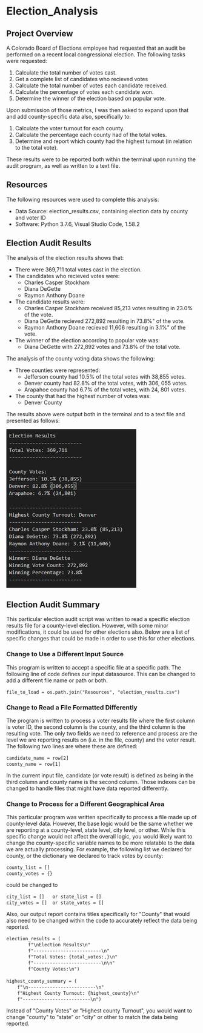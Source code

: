 # Election_Analysis

## Project Overview
A Colorado Board of Elections employee had requested that an audit be performed on a recent local congressional election.  The following tasks were requested:

1.  Calculate the total number of votes cast.
1.  Get a complete list of candidates who recieved votes
1.  Calculate the total number of votes each candidate received.
1.  Calculate the percentage of votes each candidate won.
1.  Determine the winner of the election based on popular vote.

Upon submission of those metrics, I was then asked to expand upon that and add county-specific data also, specifically to:
1.  Calculate the voter turnout for each county.
1.  Calculate the percentage each county had of the total votes.
1.  Determine and report which county had the highest turnout (in relation to the total vote).

These results were to be reported both within the terminal upon running the audit program, as well as written to a text file.

##  Resources
The following resources were used to complete this analysis:
- Data Source:  election_results.csv, containing election data by county and voter ID
- Software:  Python 3.7.6, Visual Studio Code, 1.58.2

## Election Audit Results
The analysis of the election results shows that:
- There were 369,711 total votes cast in the election.
- The candidates who recieved votes were:
    - Charles Casper Stockham
    - Diana DeGette
    - Raymon Anthony Doane
- The candidate results were:
    - Charles Casper Stockham received 85,213 votes resulting in 23.0% of the vote.
    - Diana DeGette recieved 272,892 resulting in 73.8%" of the vote. 
    - Raymon Anthony Doane recieved 11,606 resulting in 3.1%" of the vote.
- The winner of the election according to popular vote was:
    - Diana DeGette with 272,892 votes and 73.8% of the total vote.

 The analysis of the county voting data shows the following:
 - Three counties were represented:
    - Jefferson county had 10.5% of the total votes with 38,855 votes.
    - Denver county had 82.8% of the total votes, with 306, 055 votes.
    - Arapahoe county had 6.7% of the total votes, with 24, 801 votes.
 - The county that had the highest number of votes was:
    - Denver County

The results above were output both in the terminal and to a text file and presented as follows:

![Results_output.png](analysis/Results_output.png)


 ## Election Audit Summary
 This particular election audit script was written to read a specific election results file for a county-level election.  However, with some minor modifications, it could be used for other elections also.  Below are a list of specific changes that could be made in order to use this for other elections.

### Change to Use a Different Input Source
This program is written to accept a specific file at a specific path.  The following line of code defines our input datasource.  This can be changed to add a different file name or path or both.

    file_to_load = os.path.join("Resources", "election_results.csv")


### Change to Read a File Formatted Differently
The program is written to process a voter results file where the first column is voter ID, the second column is the county, and the third column is the resulting vote.  The only two fields we need to reference and process are the level we are reporting results on (i.e. in the file, county) and the voter result.  The following two lines are where these are defined:
        
    candidate_name = row[2]
    county_name = row[1]

In the current input file, candidate (or vote result) is defined as being in the third column and county name is the second column.  Those indexes can be changed to handle files that might have data reported differently.

### Change to Process for a Different Geographical Area
This particular program was written specifically to process a file made up of county-level data.  However, the base logic would be the same whether we are reporting at a county-level, state level, city level, or other. While this specific change would not affect the overall logic, you would likely want to change the county-specific variable names to be more relatable to the data we are actually processing.  For example, the following list we declared for county, or the dictionary we declared to track votes by county:

    county_list = []
    county_votes = {}

could be changed to 

    city_list = []   or state_list = []
    city_votes = []  or state_votes = []

Also, our output report contains titles specifically for "County" that would also need to be changed within the code to accurately reflect the data being reported.  

    election_results = (
            f"\nElection Results\n"
            f"-------------------------\n"
            f"Total Votes: {total_votes:,}\n"
            f"-------------------------\n\n"
            f"County Votes:\n")
        
    highest_county_summary = (
        f"\n-------------------------\n"
        f"Highest County Turnout: {highest_county}\n"
        f"-------------------------\n")

Instead of "County Votes" or "Highest county Turnout", you would want to change "county" to "state" or "city" or other to match the data being reported.




